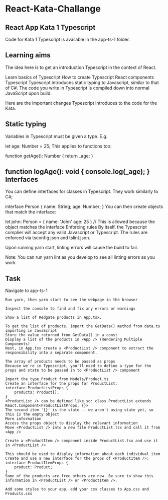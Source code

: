 # React-Kata-Challange
React App Kata 1 Typescript
-
Code for Kata 1 Typescript is available in the app-ts-1 folder.

Learning aims
-
The idea here is to get an introduction Typescript in the context of React.

Learn basics of Typescript
How to create Typescript React components
Typescript
Typescript introduces static typing to Javascript, similar to that of C#. The code you write in Typescript is compiled down into normal JavaScript upon build.

Here are the important changes Typescript introduces to the code for the Kata.

Static typing
-
Variables in Typescript must be given a type. E.g.

let age: Number = 25;
This applies to functions too:

function getAge(): Number {
    return _age;
}

function logAge(): void {
   console.log(_age);
}
Interfaces
-
You can define interfaces for classes in Typescript. They work similarly to C#;

interface Person {
    name: String;
    age: Number;
}
You can then create objects that match the interface:

let john: Person = { name: 'John' age: 25 } // This is allowed because the object matches the interface
Enforcing rules
By itself, the Typescript complier will accept any valid Javascript or Typescript. The rules are enforced via tsconfig.json and tslint.json.

Upon running yarn start, linting errors will cause the build to fail.

Note: You can run yarn lint as you develop to see all linting errors as you work

Task
-
Navigate to app-ts-1

    Run yarn, then yarn start to see the webpage in the browser

    Inspect the console to find and fix any errors or warnings

    Show a list of Redgate products in App.tsx.

    To get the list of products, import the GetData() method from data.ts importing in JavaScript
    Store the value returned from GetData() in a const
    Display a list of the products in <App /> (Rendering Multiple Components)
    Next, in App.tsx create a <ProductList /> component to extract the responsibility into a separate component.

    The array of products needs to be passed as props
    Because we're in Typescript, you'll need to define a type for the props and state to be passed in to <ProductList /> component

    Import the type Product from Models/Product.ts
    Create an interface for the props for ProductList:
    interface ProductListProps {
        products: Product[];
    }
    <ProductList /> can be defined like so: class ProductList extends React.Component<ProductListProps, {}>
    The second item '{}' is the state -- we aren't using state yet, so this is the empty object
    More information
    Access the props object to display the relevant information
    Move <ProductList /> into a new file ProductList.tsx and call it from <App />

    Create a <ProductItem /> component inside ProductList.tsx and use it in <ProductList />

    This should be used to display information about each individual item
    Create and use a new interface for the props of <ProductItem />:
    interface ProductItemProps {
        product: Product;
    }
    Some of the products are free others are new. Be sure to show this information in <ProductList /> or <ProductItem />.

    Add some styles to your app, add your css classes to App.css and Products.css
